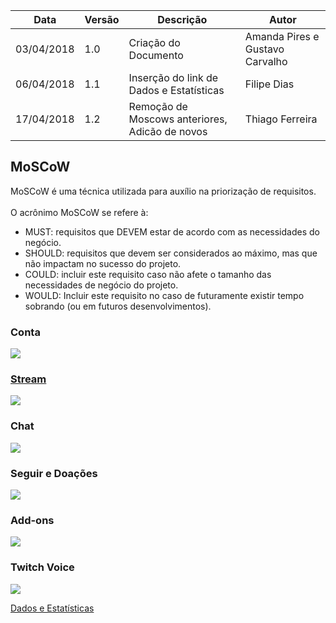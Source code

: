 |Data|Versão|Descrição|Autor|
|----|------|---------|-----|
|03/04/2018|1.0|Criação do Documento|Amanda Pires e Gustavo Carvalho|
|06/04/2018|1.1|Inserção do link de Dados e Estatísticas|Filipe Dias|
|17/04/2018|1.2|Remoção de Moscows anteriores, Adicão de novos|Thiago Ferreira|
## MoSCoW
MoSCoW é uma técnica utilizada para auxílio na priorização de requisitos. <br>
<br>
O acrônimo MoSCoW se refere à:
* MUST: requisitos que DEVEM estar de acordo com as necessidades do negócio.
* SHOULD: requisitos que devem ser considerados ao máximo, mas que não impactam no sucesso do projeto.
* COULD: incluir este requisito caso não afete o tamanho das necessidades de negócio do projeto.
* WOULD: Incluir este requisito no caso de futuramente existir tempo sobrando (ou em futuros desenvolvimentos).
### Conta
![](https://raw.githubusercontent.com/gabrielziegler3/Requisitos-2018-1/master/imagens/Imagens_MoSCoW/Neo-moscow/moscowconta.png)
### [Stream](Stream)
![](https://raw.githubusercontent.com/gabrielziegler3/Requisitos-2018-1/master/imagens/Imagens_MoSCoW/Neo-moscow/moscowstream.png)
### Chat
![](https://raw.githubusercontent.com/gabrielziegler3/Requisitos-2018-1/master/imagens/Imagens_MoSCoW/Neo-moscow/moscowchat.png)
### Seguir e Doações
![](https://raw.githubusercontent.com/gabrielziegler3/Requisitos-2018-1/master/imagens/Imagens_MoSCoW/Neo-moscow/moscowfollow.png)
### Add-ons
![](https://raw.githubusercontent.com/gabrielziegler3/Requisitos-2018-1/master/imagens/Imagens_MoSCoW/Neo-moscow/moscowaddons.png)

### Twitch Voice
![](https://raw.githubusercontent.com/gabrielziegler3/Requisitos-2018-1/master/imagens/Imagens_MoSCoW/Neo-moscow/moscowvoice.png)

[Dados e Estatísticas](Dados-e-Estat%C3%ADsticas)

